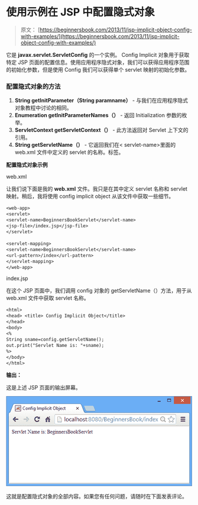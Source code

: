 # 使用示例在 JSP 中配置隐式对象

> 原文： [https://beginnersbook.com/2013/11/jsp-implicit-object-config-with-examples/](https://beginnersbook.com/2013/11/jsp-implicit-object-config-with-examples/)

它是 **javax.servlet.ServletConfig** 的一个实例。 Config Implicit 对象用于获取特定 JSP 页面的配置信息。使用应用程序隐式对象，我们可以获得应用程序范围的初始化参数，但是使用 Config 我们可以获得单个 servlet 映射的初始化参数。

### 配置隐式对象的方法

1.  **String getInitParameter（String paramname）** - 与我们在应用程序隐式对象教程中讨论的相同。
2.  **Enumeration getInitParameterNames（）** - 返回 Initialization 参数的枚举。
3.  **ServletContext getServletContext（）** - 此方法返回对 Servlet 上下文的引用。
4.  **String getServletName（）** - 它返回我们在&lt; servlet-name&gt;里面的 web.xml 文件中定义的 servlet 的名称。标签。

**配置隐式对象示例**

web.xml

让我们说下面是我的 **web.xml** 文件。我只是在其中定义 servlet 名称和 servlet 映射。稍后，我将使用 config implicit object 从该文件中获取一些细节。

```
<web-app>
<servlet> 
<servlet-name>BeginnersBookServlet</servlet-name> 
<jsp-file>/index.jsp</jsp-file> 
</servlet> 

<servlet-mapping> 
<servlet-name>BeginnersBookServlet</servlet-name> 
<url-pattern>/index</url-pattern> 
</servlet-mapping> 
</web-app>
```

index.jsp

在这个 JSP 页面中，我们调用 config 对象的 getServletName（）方法，用于从 web.xml 文件中获取 servlet 名称。

```
<html>
<head> <title> Config Implicit Object</title>
</head>
<body>
<% 
String sname=config.getServletName(); 
out.print("Servlet Name is: "+sname); 
%>
</body>
</html>
```

**输出：**

这是上述 JSP 页面的输出屏幕。

![config](img/9610caf21acdc03aa5f7ca3c3b8a1eb4.jpg)

这就是配置隐式对象的全部内容。如果您有任何问题，请随时在下面发表评论。